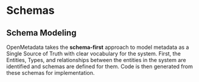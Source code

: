 # Schemas

## Schema Modeling

OpenMetadata takes the **schema-first** approach to model metadata as a Single Source of Truth with clear vocabulary for the system. First, the Entities, Types, and relationships between the entities in the system are identified and schemas are defined for them. Code is then generated from these schemas for implementation. 





